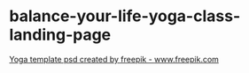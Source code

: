 # balance-your-life-yoga-class-landing-page
<a href='https://www.freepik.com/psd/yoga-template'>Yoga template psd created by freepik - www.freepik.com</a>
